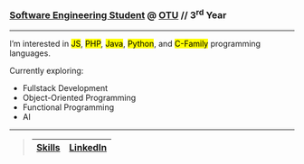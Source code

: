 ### [Software Engineering Student](https://ontariotechu.ca/programs/undergraduate/engineering/software-engineering/index.php) @ [OTU](https://ontariotechu.ca/) // 3<sup>rd</sup> Year

---

I’m interested in <mark>JS</mark>, <mark>PHP</mark>, <mark>Java</mark>, <mark>Python</mark>, and <mark>C-Family</mark> programming languages.

Currently exploring:

- Fullstack Development
- Object-Oriented Programming
- Functional Programming
- AI

---

>|[Skills](Skills.md)|[LinkedIn](https://www.linkedin.com/in/nt-se)|
>|---|---|

